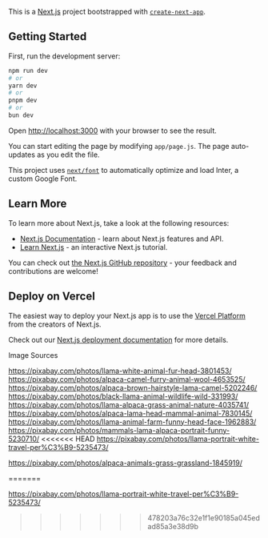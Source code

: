 This is a [Next.js](https://nextjs.org/) project bootstrapped with [`create-next-app`](https://github.com/vercel/next.js/tree/canary/packages/create-next-app).

## Getting Started

First, run the development server:

```bash
npm run dev
# or
yarn dev
# or
pnpm dev
# or
bun dev
```

Open [http://localhost:3000](http://localhost:3000) with your browser to see the result.

You can start editing the page by modifying `app/page.js`. The page auto-updates as you edit the file.

This project uses [`next/font`](https://nextjs.org/docs/basic-features/font-optimization) to automatically optimize and load Inter, a custom Google Font.

## Learn More

To learn more about Next.js, take a look at the following resources:

- [Next.js Documentation](https://nextjs.org/docs) - learn about Next.js features and API.
- [Learn Next.js](https://nextjs.org/learn) - an interactive Next.js tutorial.

You can check out [the Next.js GitHub repository](https://github.com/vercel/next.js/) - your feedback and contributions are welcome!

## Deploy on Vercel

The easiest way to deploy your Next.js app is to use the [Vercel Platform](https://vercel.com/new?utm_medium=default-template&filter=next.js&utm_source=create-next-app&utm_campaign=create-next-app-readme) from the creators of Next.js.

Check out our [Next.js deployment documentation](https://nextjs.org/docs/deployment) for more details.

Image Sources

https://pixabay.com/photos/llama-white-animal-fur-head-3801453/
https://pixabay.com/photos/alpaca-camel-furry-animal-wool-4653525/
https://pixabay.com/photos/alpaca-brown-hairstyle-lama-camel-5202246/
https://pixabay.com/photos/black-llama-animal-wildlife-wild-331993/
https://pixabay.com/photos/llama-alpaca-grass-animal-nature-4035741/
https://pixabay.com/photos/alpaca-lama-head-mammal-animal-7830145/
https://pixabay.com/photos/llama-animal-farm-funny-head-face-1962883/
https://pixabay.com/photos/mammals-lama-alpaca-portrait-funny-5230710/
<<<<<<< HEAD
https://pixabay.com/photos/llama-portrait-white-travel-per%C3%B9-5235473/


https://pixabay.com/photos/alpaca-animals-grass-grassland-1845919/

=======

https://pixabay.com/photos/llama-portrait-white-travel-per%C3%B9-5235473/


>>>>>>> 478203a76c32e1f1e90185a045edad85a3e38d9b


